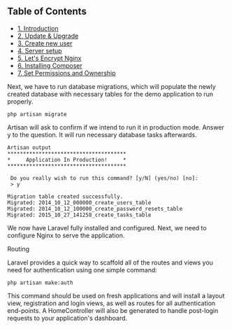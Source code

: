 ## Table of Contents
   - [1. Introduction](https://github.com/TristanGitHub/Laravel-setup-guide/blob/master/1.%20Introduction.md)
   - [2. Update & Upgrade](https://github.com/TristanGitHub/Laravel-setup-guide/blob/master/2.%20Update%20%26%20Upgrade.md)
   - [3. Create new user](https://github.com/TristanGitHub/Laravel-setup-guide/blob/master/3.%20Create%20new%20user.md)
   - [4. Server setup](https://github.com/TristanGitHub/Laravel-setup-guide/blob/master/4.%20Server%20setup.md)
   - [5. Let's Encrypt Nginx](https://github.com/TristanGitHub/Laravel-setup-guide/blob/master/5.%20Let's%20Encrypt%20Nginx.md)
   - [6. Installing Composer](https://github.com/TristanGitHub/Laravel-setup-guide/blob/master/6.%20Installing%20Composer.md)
   - [7. Set Permissions and Ownership](https://github.com/TristanGitHub/Laravel-setup-guide/blob/master/7.%20Set%20Permissions%20and%20Ownership.md)

Next, we have to run database migrations, which will populate the newly created database with necessary tables for the demo application to run properly.    
    
    php artisan migrate
    
Artisan will ask to confirm if we intend to run it in production mode. Answer y to the question. It will run necessary database tasks afterwards.

    Artisan output
    **************************************
    *     Application In Production!     *
    **************************************

     Do you really wish to run this command? [y/N] (yes/no) [no]:
     > y

    Migration table created successfully.
    Migrated: 2014_10_12_000000_create_users_table
    Migrated: 2014_10_12_100000_create_password_resets_table
    Migrated: 2015_10_27_141258_create_tasks_table

We now have Laravel fully installed and configured. Next, we need to configure Nginx to serve the application.

Routing

Laravel provides a quick way to scaffold all of the routes and views you need for authentication using one simple command:

    php artisan make:auth
    
This command should be used on fresh applications and will install a layout view, registration and login views, as well as routes for all authentication end-points. A HomeController will also be generated to handle post-login requests to your application's dashboard.
